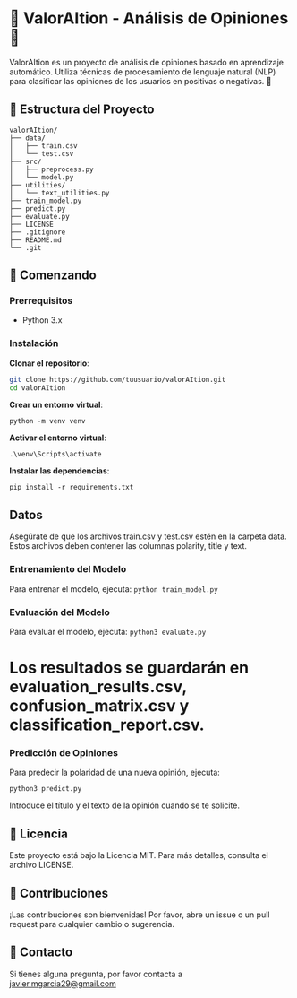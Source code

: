 # 🌟 ValorAItion - Análisis de Opiniones 🌟



ValorAItion es un proyecto de análisis de opiniones basado en aprendizaje automático. Utiliza técnicas de procesamiento de lenguaje natural (NLP) para clasificar las opiniones de los usuarios en positivas o negativas. 🎉

## 📂 Estructura del Proyecto
```plaintext
valorAItion/
├── data/
│   ├── train.csv
│   └── test.csv
├── src/
│   ├── preprocess.py
│   └── model.py
├── utilities/
│   └── text_utilities.py
├── train_model.py
├── predict.py
├── evaluate.py
├── LICENSE
├── .gitignore
├── README.md
└── .git
```

## 🚀 Comenzando
### Prerrequisitos
- Python 3.x
### Instalación
**Clonar el repositorio**:
```bash
git clone https://github.com/tuusuario/valorAItion.git
cd valorAItion
```
**Crear un entorno virtual**:

```
python -m venv venv
```
**Activar el entorno virtual**:
```
.\venv\Scripts\activate
```
**Instalar las dependencias**:
```
pip install -r requirements.txt
```

## Datos
Asegúrate de que los archivos train.csv y test.csv estén en la carpeta data. Estos archivos deben contener las columnas polarity, title y text.

### Entrenamiento del Modelo
Para entrenar el modelo, ejecuta:
``python train_model.py``

### Evaluación del Modelo
Para evaluar el modelo, ejecuta:
``python3 evaluate.py``
# Los resultados se guardarán en evaluation_results.csv, confusion_matrix.csv y classification_report.csv.

### Predicción de Opiniones
Para predecir la polaridad de una nueva opinión, ejecuta:

``python3 predict.py``

Introduce el título y el texto de la opinión cuando se te solicite.

## 📄 Licencia
Este proyecto está bajo la Licencia MIT. Para más detalles, consulta el archivo LICENSE.

## 🤝 Contribuciones
¡Las contribuciones son bienvenidas! Por favor, abre un issue o un pull request para cualquier cambio o sugerencia.

## 📧 Contacto
Si tienes alguna pregunta, por favor contacta a javier.mgarcia29@gmail.com
